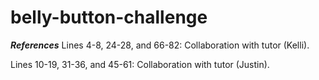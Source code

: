 # belly-button-challenge
***References***
Lines 4-8, 24-28, and 66-82: Collaboration with tutor (Kelli).

Lines 10-19, 31-36, and 45-61: Collaboration with tutor (Justin).